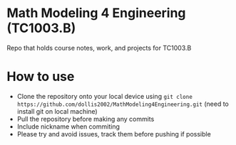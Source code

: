 # Math Modeling 4 Engineering (TC1003.B)
Repo that holds course notes, work, and projects for TC1003.B

# How to use
- Clone the repository onto your local device using `git clone https://github.com/dollis2002/MathModeling4Engineering.git` (need to install git on local machine)
- Pull the repository before making any commits
- Include nickname when commiting
- Please try and avoid issues, track them before pushing if possible

